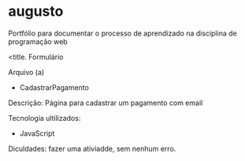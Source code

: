 # augusto
Portfólio para documentar o processo de aprendizado na disciplina de programação web

<title. Formulário </title>

Arquivo (a)
<ul>
  <li> CadastrarPagamento </li>
</ul>

Descrição: Página para cadastrar um pagamento com email

Tecnologia ultilizados:

<ul>
   <li> JavaScript </li>
</ul>

Diculdades: fazer uma ativiadde, sem nenhum erro.






